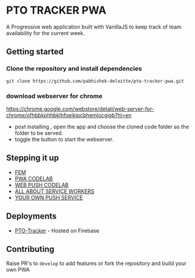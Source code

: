 # PTO TRACKER PWA

A Progressive web application built with VanillaJS to keep track of team availability for the current week.


## Getting started

### Clone the repository and install dependencies

```
git clone https://github.com/pabhishek-deloitte/pto-tracker-pwa.git
```

### download webserver for chrome

https://chrome.google.com/webstore/detail/web-server-for-chrome/ofhbbkphhbklhfoeikjpcbhemlocgigb?hl=en
* post installing , open the app and choose the cloned code folder as the folder to be served.
* toggle the button to start the webserver.

## Stepping it up

* [FEM](https://frontendmasters.com/courses/progressive-web-apps/)
* [PWA CODELAB](https://codelabs.developers.google.com/codelabs/your-first-pwapp/#0)
* [WEB PUSH CODELAB](https://codelabs.developers.google.com/codelabs/push-notifications/#0) 
* [ALL ABOUT SERVICE WORKERS](https://serviceworke.rs/)
* [YOUR OWN PUSH SERVICE](https://blog.mozilla.org/services/2016/08/23/sending-vapid-identified-webpush-notifications-via-mozillas-push-service/)


## Deployments

* [PTO-Tracker](https://pto-tracker-pwa.firebaseapp.com//) - Hosted on Firebase

## Contributing

Raise PR's to `develop` to add features or fork the repository and build your own PWA
